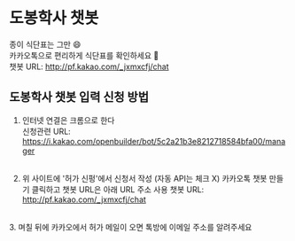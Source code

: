 # 도봉학사 챗봇
종이 식단표는 그만  :smile:<br/>
카카오톡으로 편리하게 식단표를 확인하세요  :yellow_heart:<br/>
챗봇 URL: http://pf.kakao.com/_jxmxcfj/chat 

## 도봉학사 챗봇 입력 신청 방법
1. 인터넷 연결은 크롬으로 한다<br/>
신청관련 URL: https://i.kakao.com/openbuilder/bot/5c2a21b3e8212718584bfa00/manager<br/><br/>

2. 위 사이트에 '허가 신펑'에서 신청서 작성 (자동 API는 체크 X)
카카오톡 챗봇 만들기 클릭하고 챗봇 URL은 아래 URL 주소 사용
챗봇 URL: http://pf.kakao.com/_jxmxcfj/chat   

<br/>3. 며칠 뒤에 카카오에서 허가 메일이 오면 톡방에 이메일 주소를 알려주세요
